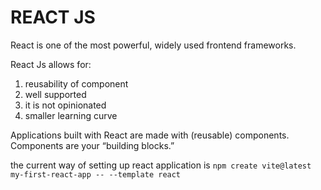 # REACT JS

React is one of the most powerful, widely used frontend frameworks.

React Js allows for:

1. reusability of component
2. well supported
3. it is not opinionated
4. smaller learning curve

Applications built with React are made with (reusable) components. Components are your “building blocks.”

the current way of setting up react application is `npm create vite@latest my-first-react-app -- --template react`

